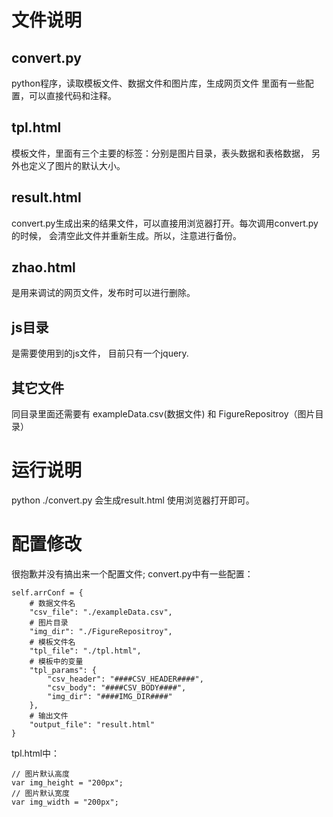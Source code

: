 # 文件说明

## convert.py
python程序，读取模板文件、数据文件和图片库，生成网页文件
里面有一些配置，可以直接代码和注释。

## tpl.html
模板文件，里面有三个主要的标签：分别是图片目录，表头数据和表格数据， 另外也定义了图片的默认大小。

## result.html
convert.py生成出来的结果文件，可以直接用浏览器打开。每次调用convert.py的时候， 会清空此文件并重新生成。所以，注意进行备份。

## zhao.html 
是用来调试的网页文件，发布时可以进行删除。

## js目录
是需要使用到的js文件， 目前只有一个jquery.


## 其它文件
同目录里面还需要有 exampleData.csv(数据文件) 和 FigureRepositroy（图片目录）



# 运行说明
python ./convert.py
会生成result.html
使用浏览器打开即可。


# 配置修改
很抱歉并没有搞出来一个配置文件;
convert.py中有一些配置：
```
self.arrConf = {
    # 数据文件名
    "csv_file": "./exampleData.csv",
    # 图片目录
    "img_dir": "./FigureRepositroy",
    # 模板文件名
    "tpl_file": "./tpl.html",
    # 模板中的变量
    "tpl_params": {
        "csv_header": "####CSV_HEADER####",
        "csv_body": "####CSV_BODY####",
        "img_dir": "####IMG_DIR####"
    },
    # 输出文件
    "output_file": "result.html"
}
```

tpl.html中：
```
// 图片默认高度
var img_height = "200px";
// 图片默认宽度
var img_width = "200px";
```

